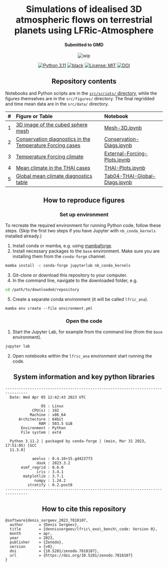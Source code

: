 <h1 align="center">
Simulations of idealised 3D atmospheric flows on terrestrial planets using LFRic-Atmosphere
</h1>
<h4 align="center">Submitted to GMD</h4>

<p align="center">
  <img src="https://img.shields.io/badge/wip-%20%F0%9F%9A%A7%20under%20review%20%F0%9F%9A%A7-yellow"
       alt="wip">
</p>

<p align="center">
<a href="https://www.python.org/downloads/">
<img src="https://img.shields.io/badge/python-3.11-blue.svg"
     alt="Python 3.11"></a>
<a href="https://github.com/psf/black">
<img src="https://img.shields.io/badge/code%20style-black-000000.svg"
     alt="black"></a>
<a href="LICENSE">
<img src="https://img.shields.io/badge/license-MIT-green.svg"
     alt="License: MIT"></a>
<a href="https://zenodo.org/badge/latestdoi/434663522">
<img src="https://zenodo.org/badge/434663522.svg"
     alt="DOI"></a>
</p>


<h2 align="center">Repository contents</h2>

Notebooks and Python scripts are in the [`src/scripts/` directory](src/scripts/), while the figures themselves are in the `src/figures/` directory.
The final regridded and time mean data are in the `src/data/` directory.

|  #  | Figure or Table | Notebook |
|:---:|:----------------|:---------|
|  1  | [3D image of the cubed sphere mesh]() | [Mesh-3D.ipynb](https://nbviewer.jupyter.org/github/dennissergeev/lfric_exo_bench_code/blob/main/src/scripts/Mesh-3D.ipynb) |
|  2  | [Conservation diagnostics in the Temperature Forcing cases]() | [Conservation-Diags.ipynb](https://nbviewer.jupyter.org/github/dennissergeev/lfric_exo_bench_code/blob/main/src/scripts/Conservation-Diags.ipynb) |
|  3  | [Temperature Forcing climate]() | [External-Forcing-Plots.ipynb](https://nbviewer.jupyter.org/github/dennissergeev/lfric_exo_bench_code/blob/main/src/scripts/External-Forcing-Plots.ipynb) |
|  4  | [Mean climate in the THAI cases]() | [THAI-Plots.ipynb](https://nbviewer.jupyter.org/github/dennissergeev/lfric_exo_bench_code/blob/main/src/scripts/THAI-Plots.ipynb) |
|  5  | [Global mean climate diagnostics table]() | [Tab04-THAI-Global-Diags.ipynb](https://nbviewer.jupyter.org/github/dennissergeev/lfric_exo_bench_code/blob/main/src/scripts/Tab04-THAI-Global-Diags.ipynb) |

<h2 align="center">How to reproduce figures</h2>

<h3 align="center">Set up environment</h3>

To recreate the required environment for running Python code, follow these steps. (Skip the first two steps if you have Jupyter with `nb_conda_kernels` installed already.)

1. Install conda or mamba, e.g. using [mambaforge](https://github.com/conda-forge/miniforge#mambaforge).
2. Install necessary packages to the `base` environment. Make sure you are installing them from the `conda-forge` channel.
```bash
mamba install -c conda-forge jupyterlab nb_conda_kernels
```
3. Git-clone or download this repository to your computer.
4. In the command line, navigate to the downloaded folder, e.g.
```bash
cd /path/to/downloaded/repository
```
5. Create a separate conda environment (it will be called `lfric_ana`).
```
mamba env create --file environment.yml
```

<h3 align="center">Open the code</h3>

1. Start the Jupyter Lab, for example from the command line (from the `base` environment).
```bash
jupyter lab
```
2. Open notebooks within the `lfric_ana` environment start running the code.


<h2 align="center">
System information and key python libraries
</h2>

```
--------------------------------------------------------------------------------
  Date: Wed Apr 05 12:42:43 2023 UTC

                OS : Linux
            CPU(s) : 192
           Machine : x86_64
      Architecture : 64bit
               RAM : 503.5 GiB
       Environment : Python
       File system : ext4

  Python 3.11.2 | packaged by conda-forge | (main, Mar 31 2023, 17:51:05) [GCC
  11.3.0]

            aeolus : 0.4.16+15.gd4237f3
              dask : 2023.3.2
       esmf_regrid : 0.6.0
              iris : 3.4.1
        matplotlib : 3.7.1
             numpy : 1.24.2
          stratify : 0.2.post0
--------------------------------------------------------------------------------
```

<h2 align="center">
How to cite this repository
</h2>

    @software{denis_sergeev_2023_7818107,
      author       = {Denis Sergeev},
      title        = {dennissergeev/lfric\_exo\_bench\_code: Version 0},
      month        = apr,
      year         = 2023,
      publisher    = {Zenodo},
      version      = {v0},
      doi          = {10.5281/zenodo.7818107},
      url          = {https://doi.org/10.5281/zenodo.7818107}
    }

